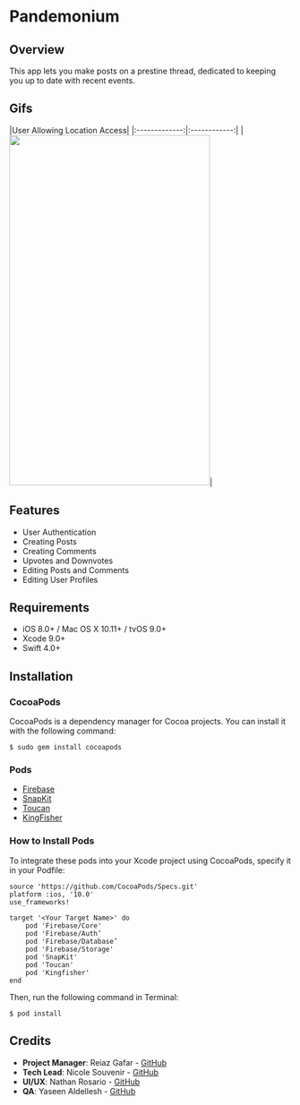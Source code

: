 # Pandemonium

## Overview
This app lets you make posts on a prestine thread, dedicated to keeping you up to date with recent events.

## Gifs
|User Allowing Location Access|
|:-------------:|:------------:|
|<img src="https://github.com/NateMRosario/Unit5GroupProjectOne/blob/prod/Images/allow-location-access.gif" width="358" height="626">|

## Features
- User Authentication
- Creating Posts
- Creating Comments
- Upvotes and Downvotes
- Editing Posts and Comments
- Editing User Profiles

## Requirements
- iOS 8.0+ / Mac OS X 10.11+ / tvOS 9.0+
- Xcode 9.0+
- Swift 4.0+

## Installation

### CocoaPods
CocoaPods is a dependency manager for Cocoa projects. You can install it with the following command:

`$ sudo gem install cocoapods`

### Pods
- [Firebase](https://firebase.google.com)
- [SnapKit](http://snapkit.io/docs/)
- [Toucan](https://cocoapods.org/pods/Toucan)
- [KingFisher](https://github.com/onevcat/Kingfisher)


### How to Install Pods
To integrate these pods into your Xcode project using CocoaPods, specify it in your Podfile:

```
source 'https://github.com/CocoaPods/Specs.git'
platform :ios, '10.0'
use_frameworks!

target '<Your Target Name>' do
    pod 'Firebase/Core'
    pod 'Firebase/Auth’
    pod 'Firebase/Database’
    pod 'Firebase/Storage'
    pod 'SnapKit'
    pod 'Toucan'
    pod 'Kingfisher'
end
```

Then, run the following command in Terminal:

`$ pod install`


## Credits 
- **Project Manager**: Reiaz Gafar - [GitHub](https://github.com/reiaz-gafar)
- **Tech Lead**: Nicole Souvenir - [GitHub](https://github.com/ncsouvenir)
- **UI/UX**: Nathan Rosario - [GitHub](https://github.com/NateMRosario)
- **QA**: Yaseen Aldellesh - [GitHub](https://github.com/Yaseen-al)
